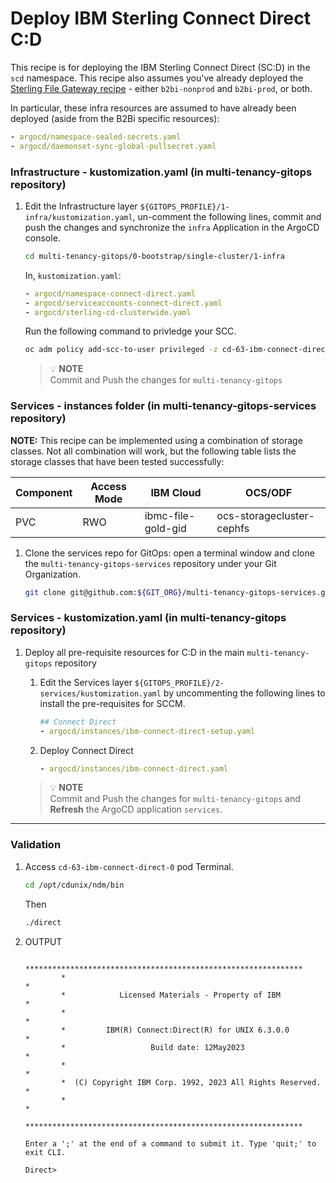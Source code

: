 # Deploy IBM Sterling Connect Direct C:D

This recipe is for deploying the IBM Sterling Connect Direct (SC:D) in the `scd` namespace. This recipe also assumes you've already deployed the [Sterling File Gateway recipe](sfg-recipe.md) - either `b2bi-nonprod` and `b2bi-prod`, or both. 

In particular, these infra resources are assumed to have already been deployed (aside from the B2Bi specific resources):

```yaml
- argocd/namespace-sealed-secrets.yaml
- argocd/daemonset-sync-global-pullsecret.yaml
```

### Infrastructure - kustomization.yaml (in **multi-tenancy-gitops** repository)
1. Edit the Infrastructure layer `${GITOPS_PROFILE}/1-infra/kustomization.yaml`, un-comment the following lines, commit and push the changes and synchronize the `infra` Application in the ArgoCD console.

    ```bash        
    cd multi-tenancy-gitops/0-bootstrap/single-cluster/1-infra
    ```

    In, `kustomization.yaml`:

    ```yaml
    - argocd/namespace-connect-direct.yaml
    - argocd/serviceaccounts-connect-direct.yaml
    - argocd/sterling-cd-clusterwide.yaml
    ```
    Run the following command to privledge your SCC.

    ```bash
    oc adm policy add-scc-to-user privileged -z cd-63-ibm-connect-direct-serviceaccount -n scd
    ```
    >  💡 **NOTE**  
    > Commit and Push the changes for `multi-tenancy-gitops` 

### Services - instances folder (in **multi-tenancy-gitops-services** repository)
**NOTE:** This recipe can be implemented using a combination of storage classes. Not all combination will work, but the following table lists the storage classes that have been tested successfully:

| Component | Access Mode | IBM Cloud | OCS/ODF |
| --- | --- | --- | --- |
| PVC | RWO | ibmc-file-gold-gid | ocs-storagecluster-cephfs |

1. Clone the services repo for GitOps: open a terminal window and clone the `multi-tenancy-gitops-services` repository under your Git Organization.
        
    ```bash
    git clone git@github.com:${GIT_ORG}/multi-tenancy-gitops-services.git
    ```
### Services - kustomization.yaml (in **multi-tenancy-gitops** repository)
1. Deploy all pre-requisite resources for C:D in the main `multi-tenancy-gitops` repository

    1. Edit the Services layer `${GITOPS_PROFILE}/2-services/kustomization.yaml` by uncommenting the following lines to install the pre-requisites for SCCM.
        ```yaml
        ## Connect Direct
        - argocd/instances/ibm-connect-direct-setup.yaml
        ```
    1. Deploy Connect Direct
        ```yaml
        - argocd/instances/ibm-connect-direct.yaml
        ```

    >  💡 **NOTE**  
    > Commit and Push the changes for `multi-tenancy-gitops` and
    > **Refresh** the ArgoCD application `services`.

---

### Validation

1.  Access `cd-63-ibm-connect-direct-0` pod Terminal.
    ```bash
    cd /opt/cdunix/ndm/bin
    ```
    Then 
    ```bash
    ./direct
    ```
1. OUTPUT
    ```
            **************************************************************
            *                                                            *
            *            Licensed Materials - Property of IBM            *
            *                                                            *
            *         IBM(R) Connect:Direct(R) for UNIX 6.3.0.0          *
            *                   Build date: 12May2023                    *
            *                                                            *
            *  (C) Copyright IBM Corp. 1992, 2023 All Rights Reserved.   *
            *                                                            *
            **************************************************************

    Enter a ';' at the end of a command to submit it. Type 'quit;' to exit CLI.

    Direct> 
    ```

